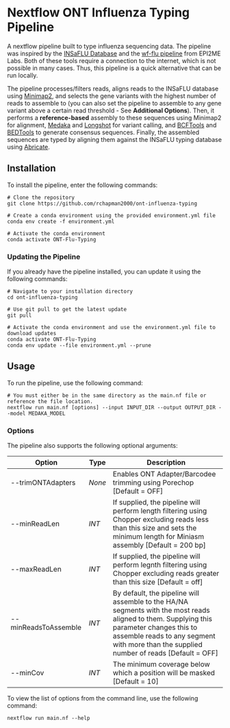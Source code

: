 # Nextflow ONT Influenza Typing Pipeline
A nextflow pipeline built to type influenza sequencing data. The pipeline was inspired by the [INSaFLU Database](https://insaflu.insa.pt/) and the [wf-flu pipeline](https://github.com/epi2me-labs/wf-flu) from EPI2ME Labs. Both of these tools require a connection to the internet, which is not possible in many cases. Thus, this pipeline is a quick alternative that can be run locally.

The pipeline processes/filters reads, aligns reads to the INSaFLU database using [Minimap2](https://github.com/lh3/minimap2), and selects the gene variants with the highest number of reads to assemble to (you can also set the pipeline to assemble to any gene variant above a certain read threshold - See **Additional Options**). Then, it performs a **reference-based** assembly to these sequences using Minimap2 for alignment, [Medaka](https://github.com/nanoporetech/medaka) and [Longshot](https://github.com/pjedge/longshot) for variant calling, and [BCFTools](https://samtools.github.io/bcftools/) and [BEDTools](https://github.com/arq5x/bedtools2) to generate consensus sequences. Finally, the assembled sequences are typed by aligning them against the INSaFLU typing database using [Abricate](https://github.com/tseemann/abricate).

## Installation

To install the pipeline, enter the following commands:
```
# Clone the repository
git clone https://github.com/rchapman2000/ont-influenza-typing

# Create a conda environment using the provided environment.yml file
conda env create -f environment.yml

# Activate the conda environment
conda activate ONT-Flu-Typing
```

### Updating the Pipeline
If you already have the pipeline installed, you can update it using the following commands:
```
# Navigate to your installation directory
cd ont-influenza-typing

# Use git pull to get the latest update
git pull

# Activate the conda environment and use the environment.yml file to download updates
conda activate ONT-Flu-Typing
conda env update --file environment.yml --prune
```

## Usage
To run the pipeline, use the following command:
```
# You must either be in the same directory as the main.nf file or reference the file location.
nextflow run main.nf [options] --input INPUT_DIR --output OUTPUT_DIR --model MEDAKA_MODEL
```

### Options
The pipeline also supports the following optional arguments:

| Option | Type | Description |
|---|---|---|
| --trimONTAdapters | *None* | Enables ONT Adapter/Barcodee trimming using Porechop [Default = OFF] |
| --minReadLen | *INT* | If supplied, the pipeline will perform length filtering using Chopper excluding reads less than this size and sets the minimum length for Miniasm assembly [Default = 200 bp] |
| --maxReadLen | *INT* | If supplied, the pipeline will perform legnth filtering using Chopper excluding reads greater than this size [Default = off]  |
| --minReadsToAssemble | *INT* | By default, the pipeline will assemble to the HA/NA segments with the most reads aligned to them. Supplying this parameter changes this to assemble reads to any segment with more than the supplied number of reads [Default = OFF]|
| --minCov | *INT* | The minimum coverage below which a position will be masked [Default = 10] |

To view the list of options from the command line, use the following command:
```
nextflow run main.nf --help
```
